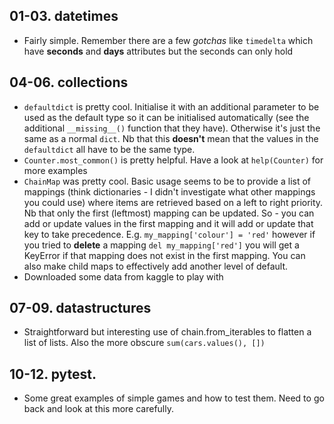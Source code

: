  ## 01-03. datetimes  
 - Fairly simple. Remember there are a few *gotchas* like `timedelta` which have **seconds** and **days** attributes but the seconds can only hold 
 ## 04-06. collections  
 - `defaultdict` is pretty cool. Initialise it with an additional parameter to be used as the default type so it can be initialised automatically (see the additional `__missing__()` function that they have). Otherwise it's just the same as a normal `dict`. Nb that this **doesn't** mean that the values in the `defaultdict` all have to be the same type.
 - `Counter.most_common()` is pretty helpful. Have a look at `help(Counter)` for more examples
 - `ChainMap` was pretty cool. Basic usage seems to be to provide a list of mappings (think dictionaries - I didn't investigate what other mappings you could use) where items are retrieved based on a left to right priority. Nb that only the first (leftmost) mapping can be updated. So - you can add or update values in the first mapping and it will add or update that key to take precedence. E.g. `my_mapping['colour'] = 'red'` however if you tried to **delete** a mapping `del my_mapping['red']` you will get a KeyError if that mapping does not exist in the first mapping. You can also make child maps to effectively add another level of default.
 - Downloaded some data from kaggle to play with
 ## 07-09. datastructures  
 - Straightforward but interesting use of chain.from_iterables to flatten a list of lists. Also the more obscure `sum(cars.values(), [])`
 ## 10-12. pytest.  
 - Some great examples of simple games and how to test them. Need to go back and look at this more carefully. 
 
